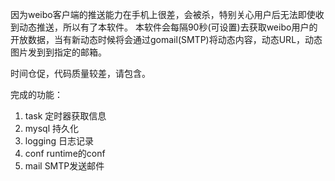 因为weibo客户端的推送能力在手机上很差，会被杀，特别关心用户后无法即使收到动态推送，所以有了本软件。
本软件会每隔90秒(可设置)去获取weibo用户的开放数据，当有新动态时候将会通过gomail(SMTP)将动态内容，动态URL，动态图片发到到指定的邮箱。

时间仓促，代码质量较差，请包含。

完成的功能：
1. task        定时器获取信息
2. mysql       持久化
3. logging     日志记录
4. conf        runtime的conf
5. mail        SMTP发送邮件
